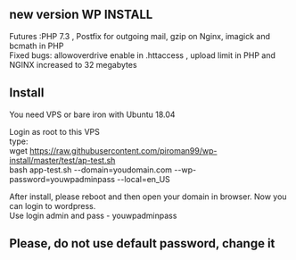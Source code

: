 new version WP INSTALL
---
Futures :PHP 7.3 , Postfix for outgoing mail, gzip on Nginx, imagick and bcmath in PHP <br>
Fixed bugs: allowoverdrive enable in .httaccess , upload limit in PHP and NGINX increased to 32 megabytes <br>  

Install
--
You need VPS or bare iron with Ubuntu 18.04 <br>

Login as root to this VPS
<br>
type:
<br>
wget https://raw.githubusercontent.com/piroman99/wp-install/master/test/ap-test.sh
<br>
bash app-test.sh --domain=youdomain.com --wp-password=youwpadminpass --local=en_US
<br>

After install, please reboot and then open your domain in browser. Now you can login to wordpress.
<br>
Use login admin and pass - youwpadminpass

Please, do not use default password, change it
--
